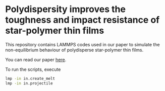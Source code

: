 # Polydispersity improves the toughness and impact resistance of star-polymer thin films

This repository contains LAMMPS codes used in our paper to simulate the non-equilibrium behaviour of polydisperse star-polymer thin films. 

You can read our paper [here](). 

To run the scripts, execute

```bash
lmp -in in.create_melt
lmp -in in.projectile
```
